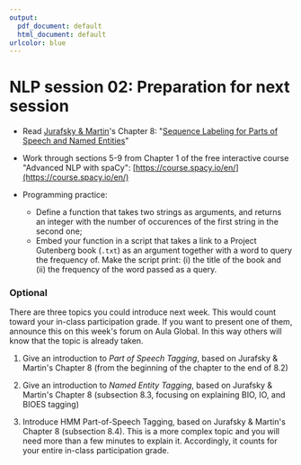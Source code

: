 ```yaml
---
output:
  pdf_document: default
  html_document: default
urlcolor: blue
---
```

# NLP session 02: Preparation for next session

  * Read [Jurafsky & Martin](https://web.stanford.edu/~jurafsky/slp3/)'s Chapter 8: "[Sequence Labeling for Parts of Speech and Named Entities](https://web.stanford.edu/~jurafsky/slp3/8.pdf)"

  * Work through sections 5-9 from Chapter 1 of the free interactive course "Advanced NLP with spaCy": [https://course.spacy.io/en/](https://course.spacy.io/en/)
 
   * Programming practice:
     * Define a function that takes two strings as arguments, and returns an integer with the number of occurences of the first string in the second one;
     * Embed your function in a script that takes a link to a Project Gutenberg book (`.txt`) as an argument together with a word to query the frequency of. Make the script print: (i) the title of the book and (ii) the frequency of the word passed as a query.

### Optional

There are three topics you could introduce next week. This would count toward your in-class participation grade. If you want to present one of them, announce this on this week's forum on Aula Global. In this way others will know that the topic is already taken. 

  1. Give an introduction to *Part of Speech Tagging*, based on Jurafsky & Martin's Chapter 8 (from the beginning of the chapter to the end of 8.2)
  
  2. Give an introduction to *Named Entity Tagging*, based on Jurafsky & Martin's Chapter 8 (subsection 8.3, focusing on explaining BIO, IO, and BIOES tagging)

  3. Introduce HMM Part-of-Speech Tagging, based on Jurafsky & Martin's Chapter 8 (subsection 8.4). This is a more complex topic and you will need more than a few minutes to explain it. Accordingly, it counts for your entire in-class participation grade. 
